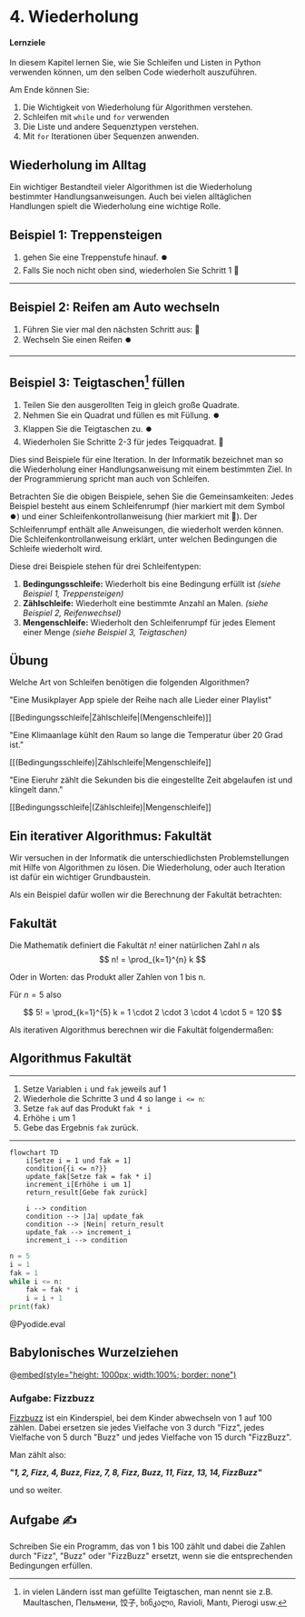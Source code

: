 <!--
author:   Tilman Schieber
email:    tilman.schieber@tu-berlin.de
version:  0.0.1
date:     2024
language: de
narrator: Deutsch Female
logo:     img/4/repetition.png
icon:     img/TU_Logo_kurz.png
comment:  Wir lernen Schleifen und Listen einzusetzen, um den selben Code wiederholt auszuführen.
import:   https://raw.githubusercontent.com/LiaTemplates/Pyodide/master/README.md
import:   https://raw.githubusercontent.com/liaScript/mermaid_template/master/README.md
import:   macros/macros.md
link:     styles/main.css

-->

# 4. Wiederholung

<div class="alert alert-green">

<h4>Lernziele</h4>

In diesem Kapitel lernen Sie, wie Sie Schleifen und Listen in Python verwenden können, um den selben Code wiederholt auszuführen.

Am Ende können Sie:

1. Die Wichtigkeit von Wiederholung für Algorithmen verstehen.
2. Schleifen mit `while` und `for` verwenden
3. Die Liste und andere Sequenztypen verstehen.
4. Mit `for` Iterationen über Sequenzen anwenden.


</div>

## Wiederholung im Alltag

Ein wichtiger Bestandteil vieler Algorithmen ist die Wiederholung bestimmter Handlungsanweisungen. Auch bei vielen alltäglichen Handlungen spielt die Wiederholung eine wichtige Rolle.

<div class="alert alert-blue">

Beispiel 1: Treppensteigen
--------------------------
1. gehen Sie eine Treppenstufe hinauf. ⏺️
2. Falls Sie noch nicht oben sind, wiederholen Sie Schritt 1 🔁

---

Beispiel 2: Reifen am Auto wechseln
-----------------------------------

1. Führen Sie vier mal den nächsten Schritt aus: 🔁
2. Wechseln Sie einen Reifen ⏺️

---

Beispiel 3: Teigtaschen[^1] füllen
-------------------------------

1. Teilen Sie den ausgerollten Teig in gleich große Quadrate.
2. Nehmen Sie ein Quadrat und füllen es mit Füllung. ⏺️
3. Klappen Sie die Teigtaschen zu. ⏺️
4. Wiederholen Sie Schritte 2-3 für jedes Teigquadrat. 🔁

</div>

Dies sind Beispiele für eine Iteration. In der Informatik bezeichnet man so die Wiederholung einer Handlungsanweisung mit einem bestimmten Ziel. In der Programmierung spricht man auch von Schleifen.

Betrachten Sie die obigen Beispiele, sehen Sie die Gemeinsamkeiten: Jedes Beispiel besteht aus einem Schleifenrumpf (hier markiert mit dem Symbol ⏺️) und einer Schleifenkontrollanweisung (hier markiert mit 🔁). Der Schleifenrumpf enthält alle Anweisungen, die wiederholt werden können. Die Schleifenkontrollanweisung erklärt, unter welchen Bedingungen die Schleife wiederholt wird.

Diese drei Beispiele stehen für drei Schleifentypen:

1. **Bedingungsschleife:** Wiederholt bis eine Bedingung erfüllt ist _(siehe Beispiel 1, Treppensteigen)_
2. **Zählschleife:** Wiederholt eine bestimmte Anzahl an Malen. _(siehe Beispiel 2, Reifenwechsel)_
3. **Mengenschleife:** Wiederholt den Schleifenrumpf für jedes Element einer Menge _(siehe Beispiel 3, Teigtaschen)_


<div class="alert alert-yellow">

Übung
------

Welche Art von Schleifen benötigen die folgenden Algorithmen?

"Eine Musikplayer App spiele der Reihe nach alle Lieder einer Playlist"

[[Bedingungsschleife|Zählschleife|(Mengenschleife)]]

"Eine Klimaanlage kühlt den Raum so lange die Temperatur über 20 Grad ist."

[[(Bedingungsschleife)|Zählschleife|Mengenschleife]]

"Eine Eieruhr zählt die Sekunden bis die eingestellte Zeit abgelaufen ist und klingelt dann." 

[[Bedingungsschleife|(Zählschleife)|Mengenschleife]]

</div>

[^1]: in vielen Ländern isst man gefüllte Teigtaschen, man nennt sie z.B. Maultaschen, Пельмени, 饺子, ხინკალი, Ravioli, Mantı, Pierogi usw.

## Ein iterativer Algorithmus: Fakultät

Wir versuchen in der Informatik die unterschiedlichsten Problemstellungen mit Hilfe von Algorithmen zu lösen. Die Wiederholung, oder auch Iteration ist dafür ein wichtiger Grundbaustein.  

Als ein Beispiel dafür wollen wir die Berechnung der Fakultät betrachten:  


Fakultät
--------

Die Mathematik definiert die Fakultät $n!$ einer natürlichen Zahl $n$ als   
$$
n! = \prod_{k=1}^{n} k
$$  

Oder in Worten: das Produkt aller Zahlen von 1 bis n.

Für $n=5$ also  

$$
5! = \prod_{k=1}^{5} k = 1 \cdot 2 \cdot 3 \cdot 4 \cdot 5 = 120
$$  


Als iterativen Algorithmus berechnen wir die Fakultät folgendermaßen:

<div class="flex-container">


<div class="my-3 pt-5 alert alert-blue flex-child">

<!-- class="my-2" -->
Algorithmus Fakultät
--------------------

---

1. Setze Variablen `i` und `fak` jeweils auf 1
2. Wiederhole  die Schritte 3 und 4 so lange `i <= n`: 
3. Setze `fak` auf das Produkt `fak * i`
4. Erhöhe `i` um 1
5. Gebe das Ergebnis `fak` zurück.

---

</div>

<div class="flex-child">

```mermaid @mermaid
flowchart TD
    i[Setze i = 1 und fak = 1]
    condition{{i <= n?}}
    update_fak[Setze fak = fak * i]
    increment_i[Erhöhe i um 1]
    return_result[Gebe fak zurück]
    
    i --> condition
    condition --> |Ja| update_fak
    condition --> |Nein| return_result
    update_fak --> increment_i
    increment_i --> condition

```

</div>
</div>

```python
n = 5
i = 1
fak = 1
while i <= n:
    fak = fak * i
    i = i + 1
print(fak)
```
@Pyodide.eval

## Babylonisches Wurzelziehen

@[embed(style="height: 1000px; width:100%; border: none")](html/4/wurzel.html)


### Aufgabe: Fizzbuzz

[Fizzbuzz](https://de.wikipedia.org/wiki/Fizz_buzz) ist ein Kinderspiel, bei dem Kinder abwechseln von 1 auf 100 zählen. Dabei ersetzen sie jedes Vielfache von 3 durch "Fizz", jedes Vielfache von 5 durch "Buzz" und jedes Vielfache von 15 durch "FizzBuzz".

Man zählt also:

<!-- class="ml-3"-->
***"1, 2, Fizz, 4, Buzz, Fizz, 7, 8, Fizz, Buzz, 11, Fizz, 13, 14, FizzBuzz"*** 

und so weiter.

<div class="alert alert-yellow my-4">

Aufgabe ✍️
----------

Schreiben Sie ein Programm, das von 1 bis 100 zählt und dabei die Zahlen durch "Fizz", "Buzz" oder "FizzBuzz" ersetzt, wenn sie die entsprechenden Bedingungen erfüllen.

</div>
